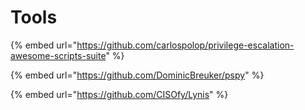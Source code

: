 # Tools

{% embed url="https://github.com/carlospolop/privilege-escalation-awesome-scripts-suite" %}

{% embed url="https://github.com/DominicBreuker/pspy" %}

{% embed url="https://github.com/CISOfy/Lynis" %}



